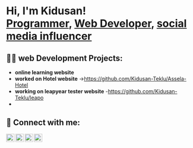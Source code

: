 <h1>Hi, I'm Kidusan! <br/><a href="https://github.com/kidusdt">Programmer</a>, <a href="https://www.linkedin.com/in//kidusan-teklu/">Web Developer</a>, <a href="https://www.instagram.com/kidus_dt/">social media influencer </a></h1>

<h2>👨‍💻  web  Development Projects:</h2>

- <b>online learning website</b>
 - <b>worked on Hotel website</b>
   ->https://github.com/Kidusan-Teklu/Assela-Hotel
- <b>working on leapyear tester website</b> -https://github.com/Kidusan-Teklu/leapo
- <b>
<h2> 🤳 Connect with me:</h2>

[<img align="left" alt="kidusdt | Facebook" width="22px" src="https://cdn.jsdelivr.net/npm/simple-icons@3.13.0/icons/facebook.svg" />][facebook]
[<img align="left" alt="kidusdt | Twitter" width="22px" src="https://cdn.jsdelivr.net/npm/simple-icons@v3/icons/twitter.svg" />][twitter]
[<img align="left" alt="kidusdt | LinkedIn" width="22px" src="https://cdn.jsdelivr.net/npm/simple-icons@v3/icons/linkedin.svg" />][linkedin]
[<img align="left" alt="kidusdt | Instagram" width="22px" src="https://cdn.jsdelivr.net/npm/simple-icons@v3/icons/instagram.svg" />][instagram]

[twitter]:https://twitter.com/kidusdt
[facebook]:https://www.facebook.com/kedusan.teklu
[instagram]: https://www.instagram.com/kidus_dt/
[linkedin]: https://www.linkedin.com/in/kidusan-teklu/

<!--
**kidusdt/kidusdt** is a ✨ _special_ ✨ repository because its `README.md` (this file) appears on your GitHub profile.

Here are some ideas to get you started:

- 🔭 I’m currently working on ...
- 🌱 I’m currently learning MERN stack and ML
- 👯 I’m looking to collaborate on ...
- 🤔 I’m looking for help with ...
- 💬 Ask me about ...
- 📫 How to reach me: ...
- 😄 Pronouns: ...
- ⚡ Fun fact: ...
-->
